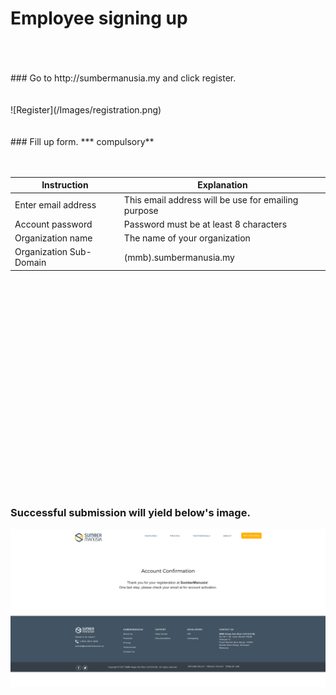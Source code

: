 # Employee signing up
<br/>
<br/>
<br/>
### Go to http://sumbermanusia.my and click register.  
<br/>
<br/>
<br/>
![Register](/Images/registration.png)
<br/>
<br/>
<br/>
### Fill up form. *** compulsory**
<br/>
<br/>
<br/>

| Instruction  | Explanation |
| ------------- | ------------- |
| Enter email address | This email address will be use for emailing purpose |
| Account password  | Password must be at least 8 characters |
| Organization name  | The name of your organization |
| Organization Sub-Domain  | (mmb).sumbermanusia.my |

<br/>
<br/>
<br/>
<br/>
<br/>
<br/>
<br/>
<br/>
<br/>
<br/>
<br/>
<br/>
<br/>
<br/>
<br/>
<br/>
<br/>
<br/>
<br/>
<br/>


### Successful submission will yield below's image.

![Account Confirmation](/Images/accountconfirmation.png)
